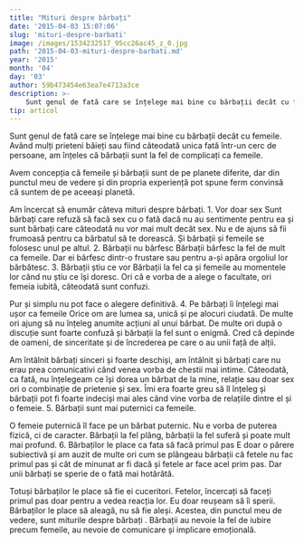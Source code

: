 ```yaml
---
title: "Mituri despre bărbați"
date: '2015-04-03 15:07:06'
slug: 'mituri-despre-barbati'
image: /images/1534232517_95cc26ac45_z_0.jpg
path: '2015-04-03-mituri-despre-barbati.md'
year: '2015'
month: '04'
day: '03'
author: 59b473454e63ea7e4713a3ce
description: >-
    Sunt genul de fată care se înțelege mai bine cu bărbații decât cu femeile. Având mulți prieteni băieți sau fiind câteodată unica fată într-un cerc de persoane, am înțeles că bărbații sunt la fel de co
tip: articol
---
```

<div class="kg-card-markdown"><p>Sunt genul de fată care se înțelege mai bine cu bărbații decât cu femeile. Având mulți prieteni băieți sau fiind câteodată unica fată într-un cerc de persoane, am înțeles că bărbații sunt la fel de complicați ca femeile.</p>
<p>Avem concepția că femeile și bărbații sunt de pe planete diferite, dar din punctul meu de vedere și din propria experiență pot spune ferm convinsă că suntem de pe aceeași planetă.</p>
<p>Am încercat să enumăr câteva mituri despre bărbați. 1. Vor doar sex Sunt bărbați care refuză să facă sex cu o fată dacă nu au sentimente pentru ea și sunt bărbați care câteodată nu vor mai mult decât sex. Nu e de ajuns să fii frumoasă pentru ca bărbatul să te dorească. Și bărbații și femeile se folosesc unul pe altul. 2. Bărbații nu bârfesc Bărbații bârfesc la fel de mult ca femeile. Dar ei bârfesc dintr-o frustare sau pentru a-și apăra orgoliul lor bărbătesc. 3. Bărbații știu ce vor Bărbații la fel ca și femeile au momentele lor când nu știu ce își doresc. Ori că e vorba de a alege o facultate, ori femeia iubită, câteodată sunt confuzi.</p>
<p>Pur și simplu nu pot face o alegere definitivă. 4. Pe bărbați îi înțelegi mai ușor ca femeile Orice om are lumea sa, unică și pe alocuri ciudată. De multe ori ajung să nu înțeleg anumite acțiuni al unui bărbat. De multe ori după o discuție sunt foarte confuză și bărbații la fel sunt o enigmă. Cred că depinde de oameni, de sinceritate și de încrederea pe care o au unii față de alții.</p>
<p>Am întâlnit bărbați sinceri și foarte deschiși, am întâlnit și bărbați care nu erau prea comunicativi când venea vorba de chestii mai intime. Câteodată, ca fată, nu înțelegeam ce își dorea un bărbat de la mine, relație sau doar sex ori o combinație de prietenie și sex. Îmi era foarte greu să îl înțeleg și bărbații pot fi foarte indeciși mai ales când vine vorba de relațiile dintre el și o femeie. 5. Bărbații sunt mai puternici ca femeile.</p>
<p>O femeie puternică îl face pe un bărbat puternic. Nu e vorba de puterea fizică, ci de caracter. Bărbații la fel plâng, bărbații la fel suferă și poate mult mai profund. 6. Bărbaților le place ca fata să facă primul pas E doar o părere subiectivă și am auzit de multe ori cum se plângeau bărbații că fetele nu fac primul pas și cât de minunat ar fi dacă și fetele ar face acel prim pas. Dar unii bărbați se sperie de o fată mai hotărâtă.</p>
<p>Totuși bărbaților le place să fie ei cuceritori. Fetelor, încercați să faceți primul pas doar pentru a vedea reacția lor. Eu doar reușeam să îi sperii. Bărbaților le place să aleagă, nu să fie aleși. Acestea, din punctul meu de vedere, sunt miturile despre bărbați . Bărbații au nevoie la fel de iubire precum femeile, au nevoie de comunicare și implicare emoțională.</p>
</div>
    